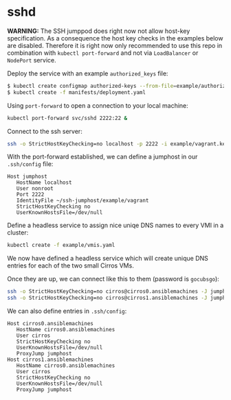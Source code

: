 # sshd

**WARNING:** The SSH jumppod does right now not allow host-key specification.
As a consequence the host key checks in the examples below are disabled.
Therefore it is right now only recommended to use this repo in combination with
`kubectl port-forward` and not via `LoadBalancer` or `NodePort` service.

Deploy the service with an example `authorized_keys` file:

```bash
$ kubectl create configmap authorized-keys --from-file=example/authorized_keys
$ kubectl create -f manifests/deployment.yaml
```

Using `port-forward` to open a connection to your local machine:

```bash
kubectl port-forward svc/sshd 2222:22 &
```

Connect to the ssh server:

```bash
ssh -o StrictHostKeyChecking=no localhost -p 2222 -i example/vagrant.key
```

With the port-forward established, we can define a jumphost in our `.ssh/config` file:

```
Host jumphost
   HostName localhost
   User nonroot
   Port 2222
   IdentityFile ~/ssh-jumphost/example/vagrant
   StrictHostKeyChecking no
   UserKnownHostsFile=/dev/null
```

Define a headless service to assign nice uniqe DNS names to every VMI in a cluster:

```bash
kubectl create -f example/vmis.yaml
```

We now have defined a headless service which will create unique DNS entries for
each of the two small Cirros VMs.

Once they are up, we can connect like this to them (password is `gocubsgo`):

```bash
ssh -o StrictHostKeyChecking=no cirros@cirros0.ansiblemachines -J jumphost
ssh -o StrictHostKeyChecking=no cirros@cirros1.ansiblemachines -J jumphost
```

We can also define entries in `.ssh/config`:

```
Host cirros0.ansiblemachines
   HostName cirros0.ansiblemachines
   User cirros
   StrictHostKeyChecking no
   UserKnownHostsFile=/dev/null
   ProxyJump jumphost
Host cirros1.ansiblemachines
   HostName cirros0.ansiblemachines
   User cirros
   StrictHostKeyChecking no
   UserKnownHostsFile=/dev/null
   ProxyJump jumphost
```
